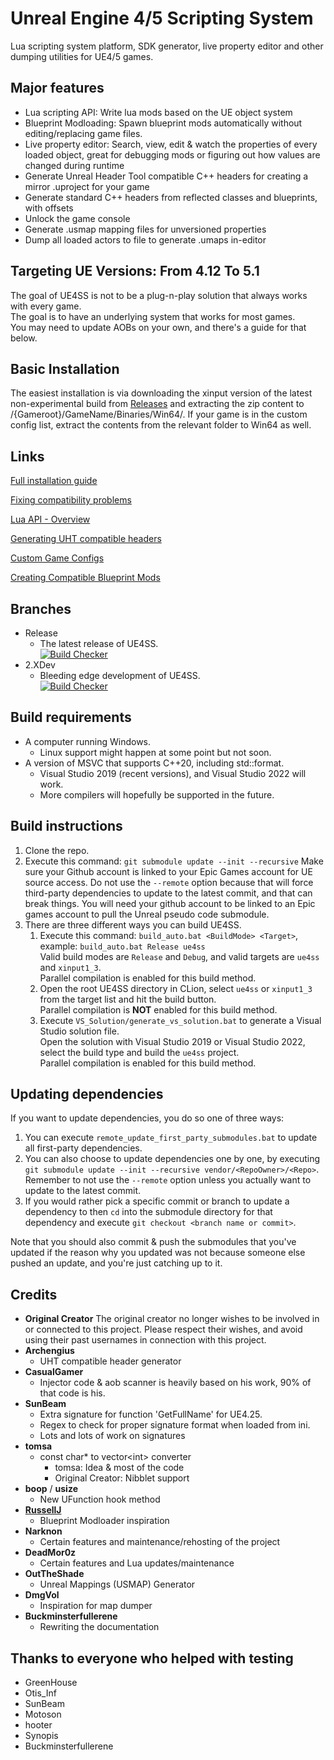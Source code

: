 # Unreal Engine 4/5 Scripting System

Lua scripting system platform, SDK generator, live property editor and other dumping utilities for UE4/5 games. 

## Major features

- Lua scripting API: Write lua mods based on the UE object system
- Blueprint Modloading: Spawn blueprint mods automatically without editing/replacing game files.
- Live property editor: Search, view, edit & watch the properties of every loaded object, great for debugging mods or figuring out how values are changed during runtime
- Generate Unreal Header Tool compatible C++ headers for creating a mirror .uproject for your game
- Generate standard C++ headers from reflected classes and blueprints, with offsets
- Unlock the game console
- Generate .usmap mapping files for unversioned properties
- Dump all loaded actors to file to generate .umaps in-editor

## Targeting UE Versions: From 4.12 To 5.1

The goal of UE4SS is not to be a plug-n-play solution that always works with every game.  
The goal is to have an underlying system that works for most games.  
You may need to update AOBs on your own, and there's a guide for that below.  

## Basic Installation

The easiest installation is via downloading the xinput version of the latest non-experimental build from [Releases](https://github.com/UE4SS-RE/RE-UE4SS/releases) and extracting the zip content to /{Gameroot}/GameName/Binaries/Win64/.
If your game is in the custom config list, extract the contents from the relevant folder to Win64 as well.

## Links

  [Full installation guide](https://ue4ss-re.github.io/docs/installation-guide.html)
  
  [Fixing compatibility problems](https://ue4ss-re.github.io/docs/guides/fixing-compatibility-problems.html) 
  
  [Lua API - Overview](https://ue4ss-re.github.io/docs/lua-api.html)
  
  [Generating UHT compatible headers](https://ue4ss-re.github.io/docs/guides/generating-uht-compatible-headers.html)
  
  [Custom Game Configs](https://ue4ss-re.github.io/docs/custom-game-configs.html)
  
  [Creating Compatible Blueprint Mods](https://www.youtube.com/watch?v=fB3yT85XhVA)


## Branches
- Release
  - The latest release of UE4SS.  
  [![Build Checker](https://github.com/UE4SS-RE/RE-UE4SS/actions/workflows/checkbuild.yml/badge.svg?branch=Release)](https://github.com/UE4SS-RE/RE-UE4SS/actions/workflows/checkbuild.yml)
- 2.XDev
  - Bleeding edge development of UE4SS.  
  [![Build Checker](https://github.com/UE4SS-RE/RE-UE4SS/actions/workflows/checkbuild.yml/badge.svg?branch=2.XDev)](https://github.com/UE4SS-RE/RE-UE4SS/actions/workflows/checkbuild.yml)

## Build requirements

- A computer running Windows.
  - Linux support might happen at some point but not soon.
- A version of MSVC that supports C++20, including std::format.
  - Visual Studio 2019 (recent versions), and Visual Studio 2022 will work.
  - More compilers will hopefully be supported in the future.


## Build instructions

1. Clone the repo.
2. Execute this command: `git submodule update --init --recursive`
    Make sure your Github account is linked to your Epic Games account for UE source access.
    Do not use the `--remote` option because that will force third-party dependencies to update to the latest commit, and that can break things.
    You will need your github account to be linked to an Epic games account to pull the Unreal pseudo code submodule.
3. There are three different ways you can build UE4SS.  
    1. Execute this command: `build_auto.bat <BuildMode> <Target>`, example: `build_auto.bat Release ue4ss`  
        Valid build modes are `Release` and `Debug`, and valid targets are `ue4ss` and `xinput1_3`.  
        Parallel compilation is enabled for this build method.
    2. Open the root UE4SS directory in CLion, select `ue4ss` or `xinput1_3` from the target list and hit the build button.  
        Parallel compilation is **NOT** enabled for this build method.
    3. Execute `VS_Solution/generate_vs_solution.bat` to generate a Visual Studio solution file.  
        Open the solution with Visual Studio 2019 or Visual Studio 2022, select the build type and build the `ue4ss` project.  
        Parallel compilation is enabled for this build method.
    
## Updating dependencies

If you want to update dependencies, you do so one of three ways:
1. You can execute `remote_update_first_party_submodules.bat` to update all first-party dependencies.  
2. You can also choose to update dependencies one by one, by executing `git submodule update --init --recursive vendor/<RepoOwner>/<Repo>`.  
    Remember to not use the `--remote` option unless you actually want to update to the latest commit.  
3. If you would rather pick a specific commit or branch to update a dependency to then `cd` into the submodule directory for that dependency and execute `git checkout <branch name or commit>`.

Note that you should also commit & push the submodules that you've updated if the reason why you updated was not because someone else pushed an update, and you're just catching up to it.

## Credits

- **Original Creator** The original creator no longer wishes to be involved in or connected to  this project.  Please respect their wishes, and avoid using their past usernames in connection with this project.
- **Archengius**
  - UHT compatible header generator
- **CasualGamer**
  - Injector code & aob scanner is heavily based on his work, 90% of that code is his.
- **SunBeam**
  - Extra signature for function 'GetFullName' for UE4.25.
  - Regex to check for proper signature format when loaded from ini.
  - Lots and lots of work on signatures
- **tomsa**
  - const char* to vector\<int> converter
    - tomsa: Idea & most of the code
    - Original Creator: Nibblet support
- **boop** / **usize**
  - New UFunction hook method
- [**RussellJ**](https://github.com/RussellJerome)
  - Blueprint Modloader inspiration
- **Narknon**
  - Certain features and maintenance/rehosting of the project
- **DeadMor0z**
  - Certain features and Lua updates/maintenance
- **OutTheShade**
  - Unreal Mappings (USMAP) Generator
- **DmgVol**
  - Inspiration for map dumper
- **Buckminsterfullerene**
  - Rewriting the documentation


## Thanks to everyone who helped with testing

- GreenHouse
- Otis_Inf
- SunBeam
- Motoson
- hooter
- Synopis
- Buckminsterfullerene
